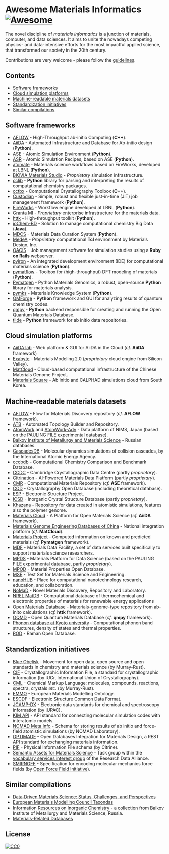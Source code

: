 # Awesome Materials Informatics [![Awesome](https://cdn.rawgit.com/sindresorhus/awesome/d7305f38d29fed78fa85652e3a63e154dd8e8829/media/badge.svg)](https://github.com/sindresorhus/awesome)

The novel discipline of _materials informatics_ is a junction of materials, computer, and data sciences. It aims to unite the nowadays competing physics- and data-intensive efforts for the most impactful applied science, that transformed our society in the 20th century.

Contributions are very welcome - please follow the [guidelines](CONTRIBUTING.md).


## Contents

- [Software frameworks](#software-frameworks)
- [Cloud simulation platforms](#cloud-simulation-platforms)
- [Machine-readable materials datasets](#machine-readable-materials-datasets)
- [Standardization initiatives](#standardization-initiatives)
- [Similar compilations](#similar-compilations)


## Software frameworks

- [AFLOW](http://materials.duke.edu/AFLOW) - High-Throughput ab-initio Computing (**C++**).
- [AiiDA](http://aiida.net) - Automated Infrastructure and Database for Ab-initio design (**Python**).
- [ASE](https://wiki.fysik.dtu.dk/ase) - Atomic Simulation Environment (**Python**).
- [ASR](https://gitlab.com/dtorel/asr) - Atomic Simulation Recipes, based on ASE (**Python**).
- [atomate](https://hackingmaterials.github.io/atomate) - Materials science workflows based on FireWorks, developed at LBNL (**Python**).
- [BIOVIA Materials Studio](http://accelrys.com/products/collaborative-science/biovia-materials-studio) - _Proprietary_ simulation infrastructure.
- [cclib](http://cclib.github.io) - **Python** library for parsing and interpreting the results of computational chemistry packages.
- [cctbx](https://cctbx.github.io) - Computational Crystallography Toolbox (**C++**).
- [Custodian](https://github.com/materialsproject/custodian) - Simple, robust and flexible just-in-time (JIT) job management framework (**Python**).
- [FireWorks](https://materialsproject.github.io/fireworks) - Workflow engine developed at LBNL (**Python**).
- [Granta MI](http://www.grantadesign.com/products/mi) - _Proprietary_ enterprise infrastructure for the materials data.
- [httk](http://httk.openmaterialsdb.se) - High-throughput toolkit (**Python**).
- [ioChem-BD](http://www.iochem-bd.org) - Solution to manage computational chemistry Big Data (**Java**).
- [MDCS](https://github.com/usnistgov/MDCS) - Materials Data Curation System (**Python**).
- [MedeA](https://www.materialsdesign.com/medea-software) - _Proprietary_ computational **Tcl** environment by Materials Design, Inc.
- [OACIS](http://crest-cassia.github.io/oacis/en/) - Job management software for simulation studies using a **Ruby on Rails** webserver.
- [pyiron](https://github.com/pyiron) - An integrated development environment (IDE) for computational materials science (**Python**).
- [pymatflow](https://github.com/DeqiTang/pymatflow) - Toolbox for (high-throughput) DFT modeling of materials (**Python**).
- [Pymatgen](http://pymatgen.org) - Python Materials Genomics, a robust, open-source **Python** library for materials analysis.
- [pymks](http://pymks.org) - Materials Knowledge System (**Python**).
- [QMForge](https://sourceforge.net/projects/qmforge/) - **Python** framework and GUI for analyzing results of quantum chemistry codes.
- [qmpy](http://pythonhosted.org/qmpy) - **Python** backend responsible for creating and running the Open Quantum Materials Database.
- [tilde](https://github.com/tilde-lab/tilde) - **Python** framework for ab initio data repositories.


## Cloud simulation platforms

- [AiiDA lab](https://www.materialscloud.org/aiidalab) - Web platform & GUI for AiiDA in the Cloud (_cf._ **AiiDA** framework)
- [Exabyte](https://github.com/Exabyte-io) - Materials Modeling 2.0 (_proprietary_ cloud engine from Silicon Valley).
- [MatCloud](http://matcloud.cnic.cn) - Cloud-based computational infrastructure of the Chinese Materials Genome Project.
- [Materials Square](https://www.materialssquare.com) - Ab initio and CALPHAD simulations cloud from South Korea.


## Machine-readable materials datasets

- [AFLOW](http://www.aflowlib.org) - Flow for Materials Discovery repository (_cf._ **AFLOW** framework).
- [ATB](http://compbio.biosci.uq.edu.au/atb) - Automated Topology Builder and Repository.
- [AtomWork](https://crystdb.nims.go.jp/en) and [AtomWork-Adv](https://atomwork-adv.nims.go.jp) - Data platform of NIMS, Japan (based on the PAULING FILE experimental database).
- [Baikov Institute of Metallurgy and Materials Science](http://bg.imet-db.ru) - Russian databases.
- [CascadesDB](https://cascadesdb.org) - Molecular dynamics simulations of collision cascades, by the International Atomic Energy Agency.
- [cccbdb](http://cccbdb.nist.gov) - Computational Chemistry Comparison and Benchmark Database.
- [CCDC](https://www.ccdc.cam.ac.uk) - Cambridge Crystallographic Data Centre (partly _proprietary_).
- [Citrination](https://citrination.com) - AI-Powered Materials Data Platform (partly _proprietary_).
- [CMR](https://wiki.fysik.dtu.dk/cmr) - Computational Materials Repository (_cf._ **ASE** framework).
- [COD](http://crystallography.net) - Crystallography Open Database (including theoretical database).
- [ESP](http://gurka.fysik.uu.se/ESP) - Electronic Structure Project.
- [ICSD](https://icsd.products.fiz-karlsruhe.de/) - Inorganic Crystal Structure Database (partly _proprietary_).
- [Khazana](https://khazana.gatech.edu) - Repository for data created in atomistic simulations, features also the polymer genome.
- [Materials Cloud](http://www.materialscloud.org) - A Platform for Open Materials Science (_cf._ **AiiDA** framework).
- [Materials Genome Engineering Databases of China](https://www.mgedata.cn) - National integration platform (_cf._ **MatCloud**).
- [Materials Project](http://www.materialsproject.org) - Computed information on known and predicted materials (_cf._ **Pymatgen** framework).
- [MDF](https://materialsdatafacility.org) - Materials Data Facility, a set of data services built specifically to support materials science researchers.
- [MPDS](https://mpds.io) - Materials Platform for Data Science (based on the PAULING FILE experimental database, partly _proprietary_).
- [MPOD](http://mpod.cimav.edu.mx/) - Material Properties Open Database.
- [MSE](http://mse.fhi-berlin.mpg.de) - Test Set for Materials Science and Engineering.
- [nanoHUB](https://nanohub.org/developer) - Place for computational nanotechnology research, education, and collaboration.
- [NoMaD](https://nomad-coe.eu) - Novel Materials Discovery, Repository and Laboratory.
- [NREL MatDB](http://materials.nrel.gov) - Computational database of thermochemical and electronic properties of materials for renewable energy applications
- [Open Materials Database](http://openmaterialsdb.se) - Materials-genome-type repository from ab-inito calculations (_cf._ **httk** framework).
- [OQMD](http://oqmd.org) - Open Quantum Materials Database (_cf._ **qmpy** framework).
- [Phonon database at Kyoto university](http://phonondb.mtl.kyoto-u.ac.jp) - Computational phonon band structures, density of states and thermal properties.
- [ROD](http://solsa.crystallography.net/rod/) - Raman Open Database.


## Standardization initiatives

- [Blue Obelisk](http://www.blueobelisk.org) - Movement for open data, open source and open standards in chemistry and materials science (by Murray-Rust).
- [CIF](https://www.iucr.org/resources/cif) - Crystallographic Information File, a standard for crystallographic information (by IUCr, International Union of Crystallography).
- [CML](http://www.xml-cml.org) - Chemical Markup Language: molecules, compounds, reactions, spectra, crystals _etc._ (by Murray-Rust).
- [EMMO](https://github.com/emmo-repo/EMMO) - European Materials Modelling Ontology.
- [ESCDF](https://esl.cecam.org/ESCDF_-_Electronic_Structure_Common_Data_Format) - Electronic Structure Common Data Format.
- [JCAMP-DX](http://www.jcamp-dx.org) - Electronic data standards for chemical and spectroscopy information (by IUPAC).
- [KIM API](https://openkim.org/kim-api/) - API standard for connecting molecular simulation codes with interatomic models.
- [NOMAD Meta Info](https://metainfo.nomad-coe.eu/nomadmetainfo_public/archive.html) - Schema for storing results of ab initio and force-field atomistic simulations (by NOMAD Laboratory).
- [OPTIMADE](http://www.optimade.org) - Open Databases Integration for Materials Design, a REST API standard for exchanging materials information.
- [PIF](http://citrineinformatics.github.io/pif-documentation/index.html) - Physical Information File schema (by Citrine).
- [Semantic Assets for Materials Science](https://doi.org/10.5281/zenodo.2456346) - Task group within the [vocabulary services interest group](https://rd-alliance.org/groups/vocabulary-services-interest-group.html) of the Research Data Alliance.
- [SMIRNOFF](https://open-forcefield-toolkit.readthedocs.io/en/latest/smirnoff.html) - Specification for encoding molecular mechanics force fields (by [Open Force Field Initiative](http://openforcefield.org/)).


## Similar compilations

- [Data‐Driven Materials Science: Status, Challenges, and Perspectives](https://doi.org/10.1002/advs.201900808)
- [European Materials Modelling Council Taxondas](https://emmc.info/taxonda)
- [Information Resources on Inorganic Chemistry](http://en.iric.imet-db.ru) - a collection from Baikov Institute of Metallurgy and Materials Science, Russia.
- [Materials-Related Databases](https://github.com/blaiszik/Materials-Databases)


## License
[![CC0](http://mirrors.creativecommons.org/presskit/buttons/88x31/svg/cc-zero.svg)](https://creativecommons.org/publicdomain/zero/1.0/)
